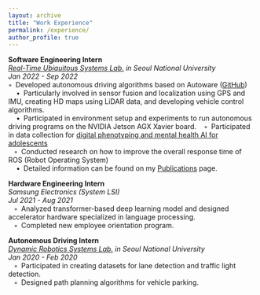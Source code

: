```yaml
---
layout: archive
title: "Work Experience"
permalink: /experience/
author_profile: true
---
```

**Software Engineering Intern**  
*[Real-Time Ubiquitous Systems Lab.](https://rubis.snu.ac.kr/) in Seoul National University*  
*Jan 2022 - Sep 2022*  
 ◦&ensp;Developed autonomous driving algorithms based on Autoware ([GitHub](https://github.com/rubis-lab/Autoware_On_Embedded))  
$\hspace{10pt}$ •&ensp;Particularly involved in sensor fusion and localization using GPS and IMU, creating HD maps using LiDAR data, and developing vehicle control algorithms.  
$\hspace{10pt}$ •&ensp;Participated in environment setup and experiments to run autonomous driving programs on the NVIDIA Jetson AGX Xavier board.
$\hspace{5pt}$ ◦&ensp;Participated in data collection for [digital phenotyping and mental health AI for adolescents](https://rubis.snu.ac.kr/index.php/sample-page/research/)  
$\hspace{5pt}$ ◦&ensp;Conducted research on how to improve the overall response time of ROS (Robot Operating System)  
$\hspace{10pt}$ •&ensp;Detailed information can be found on my [Publications](https://sunho001215.github.io/publications/) page.  

**Hardware Engineering Intern**  
*Samsung Electronics (System LSI)*  
*Jul 2021 - Aug 2021*  
$\hspace{5pt}$ ◦&ensp;Analyzed transformer-based deep learning model and designed accelerator hardware specialized in language processing.  
$\hspace{5pt}$ ◦&ensp;Completed new employee orientation program.

**Autonomous Driving Intern**  
*[Dynamic Robotics Systems Lab.](http://dyros.snu.ac.kr/) in Seoul National University*  
*Jan 2020 - Feb 2020*  
$\hspace{5pt}$ ◦&ensp;Participated in creating datasets for lane detection and traffic light detection.  
$\hspace{5pt}$ ◦&ensp;Designed path planning algorithms for vehicle parking.  

